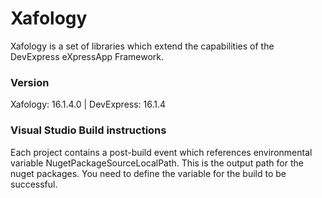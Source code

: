 # Xafology

Xafology is a set of libraries which extend the capabilities of the DevExpress eXpressApp Framework.

### Version

Xafology: 16.1.4.0 | DevExpress: 16.1.4

### Visual Studio Build instructions

Each project contains a post-build event which references environmental variable NugetPackageSourceLocalPath. 
This is the output path for the nuget packages. 
You need to define the variable for the build to be successful.